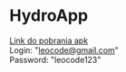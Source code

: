 # HydroApp
[Link do pobrania apk](https://drive.google.com/file/d/13ldjXHq9-eFTp4I3Kcu5_kgBjqj8DvaP/view?usp=sharing) <br/>
Login: "leocode@gmail.com" <br/>
Password: "leocode123" <br/>
